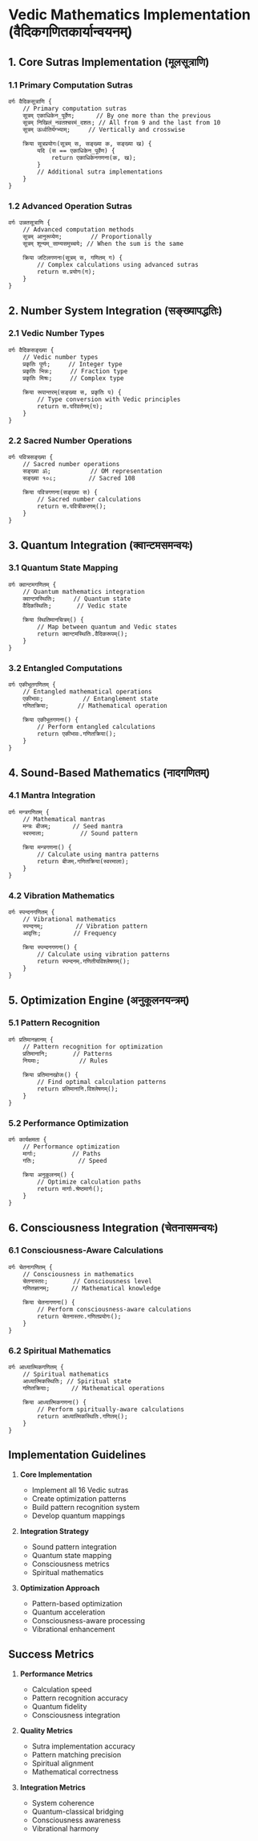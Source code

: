 # Vedic Mathematics Implementation (वैदिकगणितकार्यान्वयनम्)

## 1. Core Sutras Implementation (मूलसूत्राणि)

### 1.1 Primary Computation Sutras
```sanskrit
वर्गः वैदिकसूत्राणि {
    // Primary computation sutras
    सूत्रम् एकाधिकेन_पूर्वेण;      // By one more than the previous
    सूत्रम् निखिलं_नवतश्चरमं_दशतः; // All from 9 and the last from 10
    सूत्रम् ऊर्ध्वतिर्यग्भ्याम्;     // Vertically and crosswise
    
    क्रिया सूत्रप्रयोगः(सूत्रम् स, सङ्ख्या क, सङ्ख्या ख) {
        यदि (स == एकाधिकेन_पूर्वेण) {
            return एकाधिकेनगणना(क, ख);
        }
        // Additional sutra implementations
    }
}
```

### 1.2 Advanced Operation Sutras
```sanskrit
वर्गः उन्नतसूत्राणि {
    // Advanced computation methods
    सूत्रम् आनुरूप्येण;        // Proportionally
    सूत्रम् शून्यम्_साम्यसमुच्चये; // When the sum is the same
    
    क्रिया जटिलगणना(सूत्रम् स, गणितम् ग) {
        // Complex calculations using advanced sutras
        return स.प्रयोगः(ग);
    }
}
```

## 2. Number System Integration (सङ्ख्यापद्धतिः)

### 2.1 Vedic Number Types
```sanskrit
वर्गः वैदिकसङ्ख्या {
    // Vedic number types
    प्रकृतिः पूर्णः;     // Integer type
    प्रकृतिः भिन्नः;     // Fraction type
    प्रकृतिः मिश्रः;     // Complex type
    
    क्रिया रूपान्तरम्(सङ्ख्या स, प्रकृतिः प) {
        // Type conversion with Vedic principles
        return स.परिवर्तनम्(प);
    }
}
```

### 2.2 Sacred Number Operations
```sanskrit
वर्गः पवित्रसङ्ख्या {
    // Sacred number operations
    सङ्ख्या ॐ;           // OM representation
    सङ्ख्या १०८;         // Sacred 108
    
    क्रिया पवित्रगणना(सङ्ख्या स) {
        // Sacred number calculations
        return स.पवित्रीकरणम्();
    }
}
```

## 3. Quantum Integration (क्वान्टमसमन्वयः)

### 3.1 Quantum State Mapping
```sanskrit
वर्गः क्वान्टमगणितम् {
    // Quantum mathematics integration
    क्वान्टमस्थितिः;     // Quantum state
    वैदिकस्थितिः;       // Vedic state
    
    क्रिया स्थितिमानचित्रम्() {
        // Map between quantum and Vedic states
        return क्वान्टमस्थितिः.वैदिकरूपम्();
    }
}
```

### 3.2 Entangled Computations
```sanskrit
वर्गः एकीभूतगणितम् {
    // Entangled mathematical operations
    एकीभावः;           // Entanglement state
    गणितक्रिया;        // Mathematical operation
    
    क्रिया एकीभूतगणना() {
        // Perform entangled calculations
        return एकीभावः.गणितक्रिया();
    }
}
```

## 4. Sound-Based Mathematics (नादगणितम्)

### 4.1 Mantra Integration
```sanskrit
वर्गः मन्त्रगणितम् {
    // Mathematical mantras
    मन्त्रः बीजम्;      // Seed mantra
    स्वरमाला;          // Sound pattern
    
    क्रिया मन्त्रगणना() {
        // Calculate using mantra patterns
        return बीजम्.गणितक्रिया(स्वरमाला);
    }
}
```

### 4.2 Vibration Mathematics
```sanskrit
वर्गः स्पन्दनगणितम् {
    // Vibrational mathematics
    स्पन्दनम्;         // Vibration pattern
    आवृत्तिः;         // Frequency
    
    क्रिया स्पन्दनगणना() {
        // Calculate using vibration patterns
        return स्पन्दनम्.गणितीयविश्लेषणम्();
    }
}
```

## 5. Optimization Engine (अनुकूलनयन्त्रम्)

### 5.1 Pattern Recognition
```sanskrit
वर्गः प्रतिमानज्ञानम् {
    // Pattern recognition for optimization
    प्रतिमानानि;       // Patterns
    नियमाः;           // Rules
    
    क्रिया प्रतिमानखोजः() {
        // Find optimal calculation patterns
        return प्रतिमानानि.विश्लेषणम्();
    }
}
```

### 5.2 Performance Optimization
```sanskrit
वर्गः कार्यक्षमता {
    // Performance optimization
    मार्गाः;          // Paths
    गतिः;            // Speed
    
    क्रिया अनुकूलनम्() {
        // Optimize calculation paths
        return मार्गाः.श्रेष्ठमार्गः();
    }
}
```

## 6. Consciousness Integration (चेतनासमन्वयः)

### 6.1 Consciousness-Aware Calculations
```sanskrit
वर्गः चेतनागणितम् {
    // Consciousness in mathematics
    चेतनास्तरः;       // Consciousness level
    गणितज्ञानम्;      // Mathematical knowledge
    
    क्रिया चेतनागणना() {
        // Perform consciousness-aware calculations
        return चेतनास्तरः.गणितप्रयोगः();
    }
}
```

### 6.2 Spiritual Mathematics
```sanskrit
वर्गः आध्यात्मिकगणितम् {
    // Spiritual mathematics
    आध्यात्मिकस्थितिः; // Spiritual state
    गणितक्रियाः;      // Mathematical operations
    
    क्रिया आध्यात्मिकगणना() {
        // Perform spiritually-aware calculations
        return आध्यात्मिकस्थितिः.गणितम्();
    }
}
```

## Implementation Guidelines

1. **Core Implementation**
   - Implement all 16 Vedic sutras
   - Create optimization patterns
   - Build pattern recognition system
   - Develop quantum mappings

2. **Integration Strategy**
   - Sound pattern integration
   - Quantum state mapping
   - Consciousness metrics
   - Spiritual mathematics

3. **Optimization Approach**
   - Pattern-based optimization
   - Quantum acceleration
   - Consciousness-aware processing
   - Vibrational enhancement

## Success Metrics

1. **Performance Metrics**
   - Calculation speed
   - Pattern recognition accuracy
   - Quantum fidelity
   - Consciousness integration

2. **Quality Metrics**
   - Sutra implementation accuracy
   - Pattern matching precision
   - Spiritual alignment
   - Mathematical correctness

3. **Integration Metrics**
   - System coherence
   - Quantum-classical bridging
   - Consciousness awareness
   - Vibrational harmony 